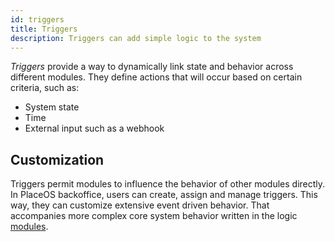 ```yaml
---
id: triggers
title: Triggers
description: Triggers can add simple logic to the system
---
```

<!-- # Triggers -->

*Triggers* provide a way to dynamically link state and behavior across different modules.
They define actions that will occur based on certain criteria, such as:
- System state
- Time
- External input such as a webhook

## Customization

Triggers permit modules to influence the behavior of other modules directly. 
In PlaceOS backoffice, users can create, assign and manage triggers.
This way, they can customize extensive event driven behavior. 
That accompanies more complex core system behavior written in the logic [modules](modules.md).


